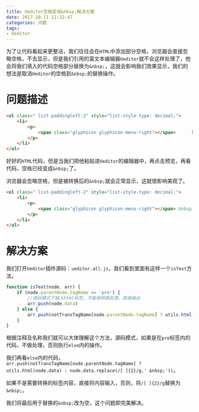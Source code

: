 ```yaml
---
title: Ueditor空格变成&nbsp;解决方案
date: 2017-10-11 11:32:47
categories: 问题
tags:
- Ueditor
---
```

为了让代码看起来更整洁，我们往往会在`HTML`中添加部分空格，浏览器会直接忽略空格，不去显示，但是我们引用的富文本编辑器`Ueditor`就不会这样处理了，他会将我们填入的代码空格部分替换为`&nbsp;`，这就会影响我们效果显示，我们的想法是取消`Ueditor`的空格到`&nbsp;`的替换操作。

<!-- more -->

# 问题描述

```html
<ul class=" list-paddingleft-2" style="list-style-type: decimal;">
    <li>
        <p>
            <span class="glyphicon glyphicon-menu-right"></span>      更省心：不用你操心，麻烦的事全都有人包办。
        </p>
    </li>
</ul>
```

好好的`HTML`代码，但是当我们把他粘贴进`Ueditor`的编辑器中，再点击预览，再看代码，空格已经变成`&nbsp;`了。

浏览器会忽略空格，但是被转换后的`&nbsp;`就会正常显示，这就很影响美观了。

```html
<ul class=" list-paddingleft-2" style="list-style-type: decimal;">
    <li>
        <p>
            <span class="glyphicon glyphicon-menu-right"></span> &nbsp; &nbsp; &nbsp; &nbsp; &nbsp; &nbsp;更省心：不用你操心，麻烦的事全都有人包办。
        </p>
    </li>
</ul>
```

# 解决方案

我们打开`Ueditor`插件源码：`ueditor.all.js`，我们看到里面有这样一个`isText`方法。

```javascript
function isText(node, arr) {
    if (node.parentNode.tagName == 'pre') {
        //源码模式下输入html标签，不能做转换处理，直接输出
        arr.push(node.data)
    } else {
        arr.push(notTransTagName[node.parentNode.tagName] ? utils.html(node.data) : node.data.replace(/[ ]{2}/g,' &nbsp;'))
    }
}
```

根据注释及名称我们就可以大体理解这个方法，源码模式，如果是在`pre`标签内的代码，不做处理，否则执行`else`内的操作。

我们再看`else`内的代码，`arr.push(notTransTagName[node.parentNode.tagName] ? utils.html(node.data) : node.data.replace(/[ ]{2}/g,' &nbsp;'))`。

如果不是需要转换的标签内容，直接将内容输入，否则，将`/[ ]{2}/g`替换为` &nbsp;`。

我们将最后用于替换的`&nbsp;`改为空，这个问题即完美解决。
